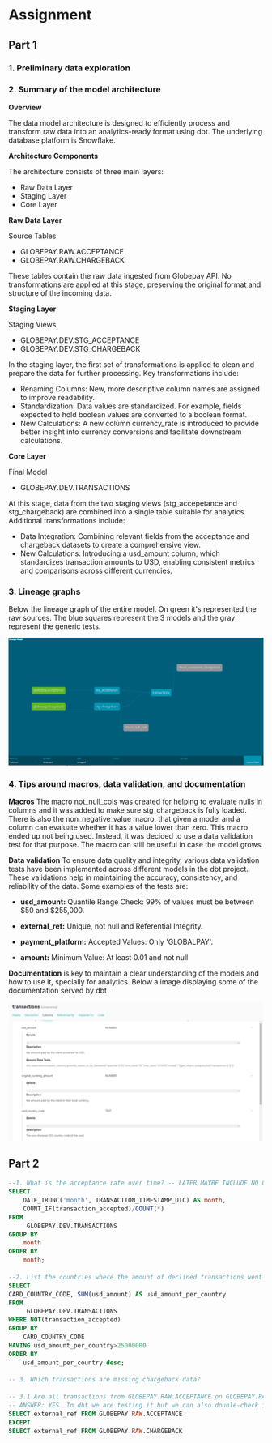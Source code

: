# Assignment

## Part 1  
### 1. Preliminary data exploration

### 2. Summary of the model architecture

**Overview**

The data model architecture is designed to efficiently process and transform raw data into an analytics-ready format using dbt. The underlying database platform is Snowflake.

**Architecture Components**

The architecture consists of three main layers:
- Raw Data Layer
- Staging Layer
- Core Layer 

**Raw Data Layer**

Source Tables
- GLOBEPAY.RAW.ACCEPTANCE
- GLOBEPAY.RAW.CHARGEBACK

These tables contain the raw data ingested from Globepay API. No transformations are applied at this stage, preserving the original format and structure of the incoming data.

**Staging Layer**

Staging Views
- GLOBEPAY.DEV.STG_ACCEPTANCE
- GLOBEPAY.DEV.STG_CHARGEBACK

In the staging layer, the first set of transformations is applied to clean and prepare the data for further processing. Key transformations include:

- Renaming Columns: New, more descriptive column names are assigned to improve readability.
- Standardization: Data values are standardized. For example, fields expected to hold boolean values are converted to a boolean format.
- New Calculations: A new column currency_rate is introduced to provide better insight into currency conversions and facilitate downstream calculations.

**Core Layer**

Final Model
- GLOBEPAY.DEV.TRANSACTIONS

At this stage, data from the two staging views (stg_accepetance and stg_chargeback) are combined into a single table suitable for analytics. Additional transformations include:

- Data Integration: Combining relevant fields from the acceptance and chargeback datasets to create a comprehensive view.
- New Calculations: Introducing a usd_amount column, which standardizes transaction amounts to USD, enabling consistent metrics and comparisons across different currencies.



### 3. Lineage graphs

Below the lineage graph of the entire model. On green it's represented the raw sources. The blue squares represent the 3 models and the gray represent the generic tests.

![alt text](image-1.png)

### 4. Tips around macros, data validation, and documentation

**Macros**
The macro not_null_cols was created for helping to evaluate nulls in columns and it was added to make sure stg_chargeback is fully loaded. There is also the non_negative_value macro, that given a model and a column can evaluate whether it has a value lower than zero. This macro ended up not being used. Instead, it was decided to use a data validation test for that purpose. The macro can still be useful in case the model grows.

**Data validation**
To ensure data quality and integrity, various data validation tests have been implemented across different models in the dbt project. These validations help in maintaining the accuracy, consistency, and reliability of the data. Some examples of the tests are:

- **usd_amount:**
Quantile Range Check: 99% of values must be between $50 and $255,000.

- **external_ref:**
Unique, not null and Referential Integrity.

- **payment_platform:**
Accepted Values: Only 'GLOBALPAY'.

- **amount:**
Minimum Value: At least 0.01 and not null

**Documentation** is key to maintain a clear understanding of the models and how to use it, specially for analytics. Below a image displaying some of the documentation served by dbt

![alt text](image-2.png)


## Part 2

```sql
--1. What is the acceptance rate over time? -- LATER MAYBE INCLUDE NO CHARGEBACK FILTER
SELECT 
    DATE_TRUNC('month', TRANSACTION_TIMESTAMP_UTC) AS month,
    COUNT_IF(transaction_accepted)/COUNT(*)
FROM 
     GLOBEPAY.DEV.TRANSACTIONS
GROUP BY 
    month
ORDER BY 
    month;
    
--2. List the countries where the amount of declined transactions went over $25M
SELECT 
CARD_COUNTRY_CODE, SUM(usd_amount) AS usd_amount_per_country
FROM 
     GLOBEPAY.DEV.TRANSACTIONS
WHERE NOT(transaction_accepted)  
GROUP BY 
    CARD_COUNTRY_CODE
HAVING usd_amount_per_country>25000000
ORDER BY 
    usd_amount_per_country desc;

-- 3. Which transactions are missing chargeback data?

-- 3.1 Are all transactions from GLOBEPAY.RAW.ACCEPTANCE on GLOBEPAY.RAW.CHARGEBACK?
-- ANSWER: YES. In dbt we are testing it but we can also double-check it with the following
SELECT external_ref FROM GLOBEPAY.RAW.ACCEPTANCE 
EXCEPT
SELECT external_ref FROM GLOBEPAY.RAW.CHARGEBACK 
```